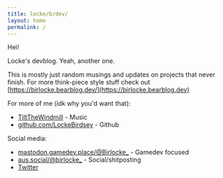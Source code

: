 ```yaml
---
title: locke/b/dev/
layout: home
permalink: /
---
```


Hei!

Locke's devblog. Yeah, another one.

This is mostly just random musings and updates on projects that never finish. For more think-piece style stuff check out [https://birlocke.bearblog.dev/](https://birlocke.bearblog.dev)


For more of me (idk why you'd want that):
* [TiltTheWindmill](https://tiltthewindmill.bandcamp.com) \- Music
* [github.com/LockeBirdsey](https://github.com/LockeBirdsey) \- Github

Social media:
* [mastodon.gamedev.place/@Birlocke_](https://mastodon.gamedev.place/@Birlocke_) - Gamedev focused 
* <a rel="me" href="https://aus.social/@birlocke_">aus.social/@birlocke_</a> - Social/shitposting
* [Twitter](https://twitter.com/birlocke_)


